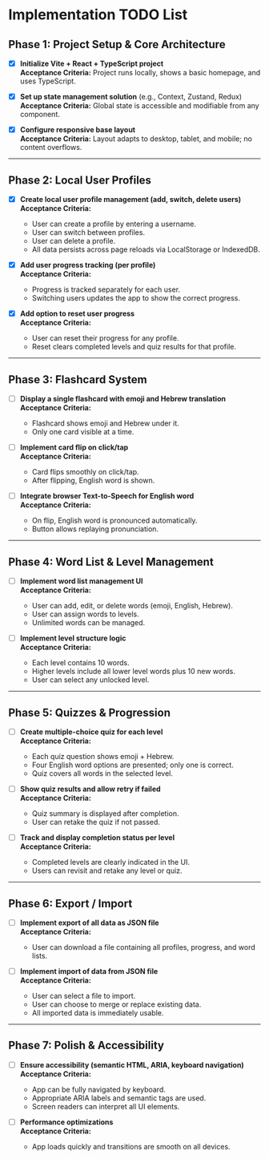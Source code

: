 # Implementation TODO List

## Phase 1: Project Setup & Core Architecture

- [x] **Initialize Vite + React + TypeScript project**  
  **Acceptance Criteria:** Project runs locally, shows a basic homepage, and uses TypeScript.

- [x] **Set up state management solution** (e.g., Context, Zustand, Redux)  
  **Acceptance Criteria:** Global state is accessible and modifiable from any component.

- [x] **Configure responsive base layout**  
  **Acceptance Criteria:** Layout adapts to desktop, tablet, and mobile; no content overflows.

---

## Phase 2: Local User Profiles

- [x] **Create local user profile management (add, switch, delete users)**  
  **Acceptance Criteria:**  
  - User can create a profile by entering a username.
  - User can switch between profiles.
  - User can delete a profile.
  - All data persists across page reloads via LocalStorage or IndexedDB.

- [x] **Add user progress tracking (per profile)**  
  **Acceptance Criteria:**  
  - Progress is tracked separately for each user.
  - Switching users updates the app to show the correct progress.

- [x] **Add option to reset user progress**  
  **Acceptance Criteria:**  
  - User can reset their progress for any profile.
  - Reset clears completed levels and quiz results for that profile.

---

## Phase 3: Flashcard System

- [ ] **Display a single flashcard with emoji and Hebrew translation**  
  **Acceptance Criteria:**  
  - Flashcard shows emoji and Hebrew under it.
  - Only one card visible at a time.

- [ ] **Implement card flip on click/tap**  
  **Acceptance Criteria:**  
  - Card flips smoothly on click/tap.
  - After flipping, English word is shown.

- [ ] **Integrate browser Text-to-Speech for English word**  
  **Acceptance Criteria:**  
  - On flip, English word is pronounced automatically.
  - Button allows replaying pronunciation.

---

## Phase 4: Word List & Level Management

- [ ] **Implement word list management UI**  
  **Acceptance Criteria:**  
  - User can add, edit, or delete words (emoji, English, Hebrew).
  - User can assign words to levels.
  - Unlimited words can be managed.

- [ ] **Implement level structure logic**  
  **Acceptance Criteria:**  
  - Each level contains 10 words.
  - Higher levels include all lower level words plus 10 new words.
  - User can select any unlocked level.

---

## Phase 5: Quizzes & Progression

- [ ] **Create multiple-choice quiz for each level**  
  **Acceptance Criteria:**  
  - Each quiz question shows emoji + Hebrew.
  - Four English word options are presented; only one is correct.
  - Quiz covers all words in the selected level.

- [ ] **Show quiz results and allow retry if failed**  
  **Acceptance Criteria:**  
  - Quiz summary is displayed after completion.
  - User can retake the quiz if not passed.

- [ ] **Track and display completion status per level**  
  **Acceptance Criteria:**  
  - Completed levels are clearly indicated in the UI.
  - Users can revisit and retake any level or quiz.

---

## Phase 6: Export / Import

- [ ] **Implement export of all data as JSON file**  
  **Acceptance Criteria:**  
  - User can download a file containing all profiles, progress, and word lists.

- [ ] **Implement import of data from JSON file**  
  **Acceptance Criteria:**  
  - User can select a file to import.
  - User can choose to merge or replace existing data.
  - All imported data is immediately usable.

---

## Phase 7: Polish & Accessibility

- [ ] **Ensure accessibility (semantic HTML, ARIA, keyboard navigation)**  
  **Acceptance Criteria:**  
  - App can be fully navigated by keyboard.
  - Appropriate ARIA labels and semantic tags are used.
  - Screen readers can interpret all UI elements.

- [ ] **Performance optimizations**  
  **Acceptance Criteria:**  
  - App loads quickly and transitions are smooth on all devices.
